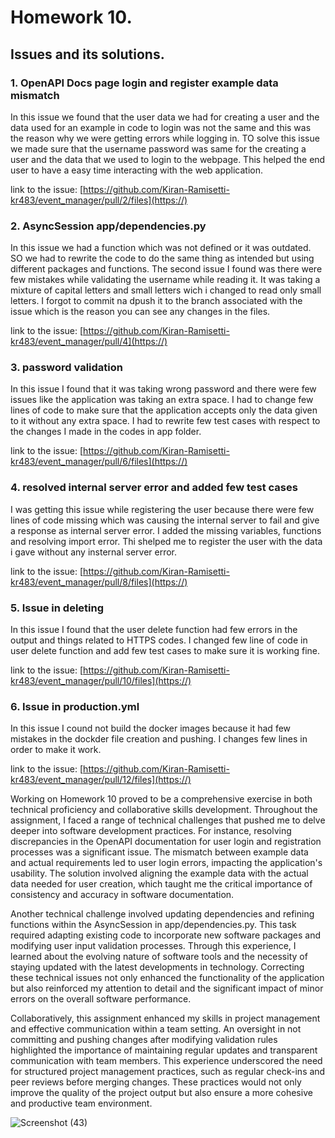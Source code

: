 # Homework 10.

## Issues and its solutions.
### 1. OpenAPI Docs page login and register example data mismatch

In this issue we found that the user data we had for creating a user and the data used for an example in code to login was not the same and this was the reason why we were getting errors while logging in. TO solve this issue we made sure that the username password was same for the creating a user and the data that we used to login to the webpage. This helped the end user to have a easy time interacting with the web application.

link to the issue: [https://github.com/Kiran-Ramisetti-kr483/event_manager/pull/2/files](https://)

### 2. AsyncSession app/dependencies.py

In this issue we had a function which was not defined or it was outdated. SO we had to rewrite the code to do the same thing as intended but using different packages and functions. The second issue I found was there were few mistakes while validating the username while reading it. It was taking a mixture of capital letters and small letters wich i changed to read only small letters. I forgot to commit na dpush it to the branch associated with the issue which is the reason you can see any changes in the files. 

link to the issue: [https://github.com/Kiran-Ramisetti-kr483/event_manager/pull/4](https://)

### 3. password validation

In this issue I found that it was taking wrong password and there were few issues like the application was taking an extra space. I had to change few lines of code to make sure that the application accepts only the data given to it without any extra space. I had to rewrite few test cases with respect to the changes I made in the codes in app folder.

link to the issue: [https://github.com/Kiran-Ramisetti-kr483/event_manager/pull/6/files](https://)

### 4. resolved internal server error and added few test cases

I was getting this issue while registering the user because there were few lines of code missing which was causing the internal server to fail and give a response as internal server error. I added the missing variables, functions and resolving import error. Thi shelped me to register the user with the data i gave without any insternal server error.

link to the issue: [https://github.com/Kiran-Ramisetti-kr483/event_manager/pull/8/files](https://)

### 5. Issue in deleting

In this issue I found that the user delete function had few errors in the output and things related to HTTPS codes. I changed few line of code in user delete function and add few test cases to make sure it is working fine.

link to the issue: [https://github.com/Kiran-Ramisetti-kr483/event_manager/pull/10/files](https://)

### 6. Issue in production.yml

In this issue I cound not build the docker images because it had few mistakes in the dockder file creation and pushing. I changes few lines in order to make it work.

link to the issue: [https://github.com/Kiran-Ramisetti-kr483/event_manager/pull/12/files](https://)

Working on Homework 10 proved to be a comprehensive exercise in both technical proficiency and collaborative skills development. Throughout the assignment, I faced a range of technical challenges that pushed me to delve deeper into software development practices. For instance, resolving discrepancies in the OpenAPI documentation for user login and registration processes was a significant issue. The mismatch between example data and actual requirements led to user login errors, impacting the application's usability. The solution involved aligning the example data with the actual data needed for user creation, which taught me the critical importance of consistency and accuracy in software documentation.

Another technical challenge involved updating dependencies and refining functions within the AsyncSession in app/dependencies.py. This task required adapting existing code to incorporate new software packages and modifying user input validation processes. Through this experience, I learned about the evolving nature of software tools and the necessity of staying updated with the latest developments in technology. Correcting these technical issues not only enhanced the functionality of the application but also reinforced my attention to detail and the significant impact of minor errors on the overall software performance.

Collaboratively, this assignment enhanced my skills in project management and effective communication within a team setting. An oversight in not committing and pushing changes after modifying validation rules highlighted the importance of maintaining regular updates and transparent communication with team members. This experience underscored the need for structured project management practices, such as regular check-ins and peer reviews before merging changes. These practices would not only improve the quality of the project output but also ensure a more cohesive and productive team environment.


![Screenshot (43)](https://github.com/Kiran-Ramisetti-kr483/event_manager/assets/157845848/b82f789a-ba1a-4642-8e59-3a4610d6bd74)
